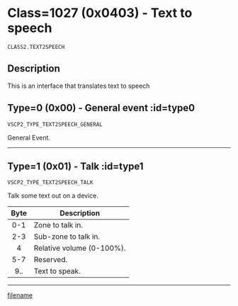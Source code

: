 # Class=1027 (0x0403) - Text to speech

    CLASS2.TEXT2SPEECH

## Description

This is an interface that translates text to speech 

## Type=0 (0x00) - General event :id=type0
    VSCP2_TYPE_TEXT2SPEECH_GENERAL
General Event.

----

## Type=1 (0x01) - Talk :id=type1
    VSCP2_TYPE_TEXT2SPEECH_TALK
Talk some text out on a device.

 | Byte | Description               | 
 | :----: | -----------               | 
 | 0-1  | Zone to talk in.          | 
 | 2-3  | Sub-zone to talk in.      | 
 | 4    | Relative volume (0-100%). | 
 | 5-7  | Reserved.                 | 
 | 9..  | Text to speak.            | 

----

[filename](./bottom_copyright.md ':include')